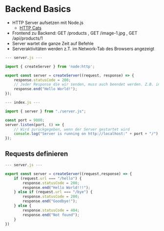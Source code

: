 # Backend Basics

- HTTP Server aufsetzen mit Node.js
  - [HTTP Cats](https://http.cat/)
- Frontend zu Backend: GET /products , GET /image-1.jpg , GET /api/products/1
- Server wartet die ganze Zeit auf Befehle
- Serveraktivitäten werden z.T. im Network-Tab des Browsers angezeigt

```js
--- server.js ---

import { createServer } from 'node:http';

export const server = createServer((request, response) => {
	response.statusCode = 200;
	// Jeder Response die wir senden, muss auch beendet werden. Z.B. indem 	   wir dem Client etwas übersenden:
	response.end("Hello World!");
});
```

```js
--- index.js ---

import { server } from "./server.js";

const port = 9000;
server.listen(port, () => {
	// Wird zurückgegeben, wenn der Server gestartet wird
	console.log("Server is running on http://localhost:" + port + "/");
});
```

## Requests definieren

```jsx
--- server.js ---

export const server = createServer((request,response) => {
	if (request.url === "/hello") {
		response.statusCode = 200;
		response.end("Hello World!!!");
	} else if (request.url === "/bye") {
		response.statusCode = 200;
		response.end("Goodbye!");
	} else {
		response.statusCode = 404;
		response.end("Not found");
	}
})
```
